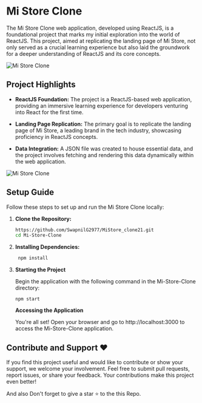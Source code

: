 # Mi Store Clone

The Mi Store Clone web application, developed using ReactJS, is a foundational project that marks my initial exploration into the world of ReactJS. This project, aimed at replicating the landing page of Mi Store, not only served as a crucial learning experience but also laid the groundwork for a deeper understanding of ReactJS and its core concepts.

![Mi Store Clone](https://blogger.googleusercontent.com/img/b/R29vZ2xl/AVvXsEgBuY2XADNGprh5dn0fbPQRJ6mulqk2q9990juo9KxR8p8m8mpjV8jeKn1l7bMcTtfEcltWwZeRRwfpurE54GVsJew0IFDratVIR8YaOqNdGj1J_qrZ7iZQAqbZjjDzcs3ngH9EHWXI_vXV8eMGwYxZJocs5Mt3Pw1ZRfe4IBKv8wM4psI_VArC66j0UBqH/w1200-h1200/mistoreclone.png)

## Project Highlights

- **ReactJS Foundation:** The project is a ReactJS-based web application, providing an immersive learning experience for developers venturing into React for the first time.
- **Landing Page Replication:** The primary goal is to replicate the landing page of Mi Store, a leading brand in the tech industry, showcasing proficiency in ReactJS concepts.

- **Data Integration:** A JSON file was created to house essential data, and the project involves fetching and rendering this data dynamically within the web application.

![Mi Store Clone](https://blogger.googleusercontent.com/img/b/R29vZ2xl/AVvXsEh-PxH9MN_fK_3jKk0F8_Wj5Ivt96CE7_34v5hxtRpZTO4lchnWzkumPh81DR_n2X9drE9-ve25OxTwWjGqu4ryCwY6ovP0qGSvIeRwj_u2NONiKRAtnD15o1ZyIWdHMdYOFSBWhrS_6IkUd6Fx-GOEOF-M1aeiketvtwhcONvSXrT4-zmhCVRiv9zntW_o/w1200-h1452/mi%20store%20clone.png)

## Setup Guide

Follow these steps to set up and run the Mi Store Clone locally:

1. **Clone the Repository:**

   ```bash
   https://github.com/SwapnilG2977/MiStore_clone21.git
   cd Mi-Store-Clone

   ```

2. **Installing Dependencies:**
   ```bash
    npm install
   ```
3. **Starting the Project**

   Begin the application with the following command in the Mi-Store-Clone directory:

   ```
   npm start
   ```

   **Accessing the Application**

   You're all set! Open your browser and go to http://localhost:3000 to access the Mi-Store-Clone application.

## Contribute and Support ❤️

If you find this project useful and would like to contribute or show your support, we welcome your involvement. Feel free to submit pull requests, report issues, or share your feedback. Your contributions make this project even better!

And also Don't forget to give a star ⭐ to the this Repo.

